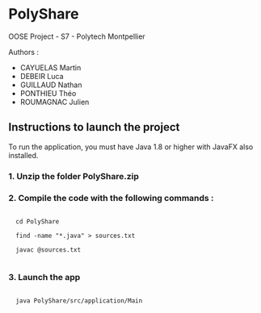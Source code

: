 # PolyShare
OOSE Project - S7 - Polytech Montpellier

Authors :
* CAYUELAS Martin
* DEBEIR Luca
* GUILLAUD Nathan
* PONTHIEU Théo
* ROUMAGNAC Julien

## Instructions to launch the project

To run the application, you must have Java 1.8 or higher with JavaFX also installed.

### 1. Unzip the folder PolyShare.zip

### 2. Compile the code with the following commands :
  <code>
  cd PolyShare
  </code>
  <code>
  find -name "*.java" > sources.txt
  </code>
  <code>
  javac @sources.txt
  </code>

### 3. Launch the app
<code>
  java PolyShare/src/application/Main
  </code>

